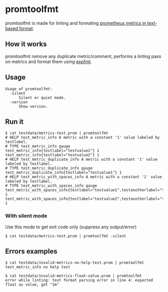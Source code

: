 # promtoolfmt

promtoolfmt is made for linting and formating [prometheus metrics in text-based format](https://prometheus.io/docs/instrumenting/exposition_formats/#text-based-format).


## How it works

promtoolfmt remove any duplicate metric/comment, performs a linting pass on metrics and format them using [expfmt](https://pkg.go.dev/github.com/prometheus/common/expfmt#MetricFamilyToText).


## Usage

```shell
Usage of promtoolfmt:
  -silent
      Silent or quiet mode.
  -version
      Show version.
```

## Run it

```shell
$ cat testdata/metrics-test.prom | promtoolfmt
# HELP test_metric_info A metric with a constant '1' value labeled by testlabel.
# TYPE test_metric_info gauge
test_metric_info{testlabel="testvalue1"} 1
test_metric_info{testlabel="testvalue2"} 1
# HELP test_metric_duplicate_info A metric with a constant '1' value labeled by testlabel.
# TYPE test_metric_duplicate_info gauge
test_metric_duplicate_info{testlabel="testvalue1"} 1
# HELP test_metric_with_spaces_info A metric with a constant '1' value labeled by testlabel.
# TYPE test_metric_with_spaces_info gauge
test_metric_with_spaces_info{testlabel="testvalue1",testanotherlabel="testanothervalue1"} 1
test_metric_with_spaces_info{testlabel="testvalue2",testanotherlabel="testanothervalue2"} 1

```

### With silent mode

Use this mode to get exit code only (suppress any output/error)

```shell
$ cat testdata/metrics-test.prom | promtoolfmt -silent
```


## Errors examples

```shell
$ cat testdata/invalid-metrics-no-help-text.prom | promtoolfmt
test_metric_info no help text
```

```shell
$ cat testdata/invalid-metrics-float-value.prom | promtoolfmt
error while linting: text format parsing error in line 4: expected float as value, got "1m"
```
